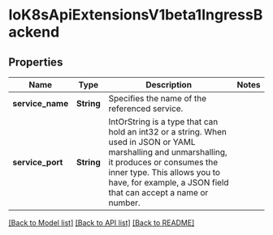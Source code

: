 # IoK8sApiExtensionsV1beta1IngressBackend

## Properties
Name | Type | Description | Notes
------------ | ------------- | ------------- | -------------
**service_name** | **String** | Specifies the name of the referenced service. | 
**service_port** | **String** | IntOrString is a type that can hold an int32 or a string.  When used in JSON or YAML marshalling and unmarshalling, it produces or consumes the inner type.  This allows you to have, for example, a JSON field that can accept a name or number. | 

[[Back to Model list]](../README.md#documentation-for-models) [[Back to API list]](../README.md#documentation-for-api-endpoints) [[Back to README]](../README.md)


